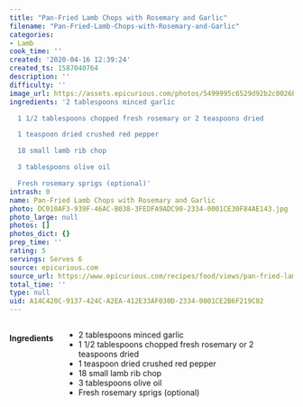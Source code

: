 ```yaml
---
title: "Pan-Fried Lamb Chops with Rosemary and Garlic"
filename: "Pan-Fried-Lamb-Chops-with-Rosemary-and-Garlic"
categories:
- Lamb
cook_time: ''
created: '2020-04-16 12:39:24'
created_ts: 1587040764
description: ''
difficulty: ''
image_url: https://assets.epicurious.com/photos/5499995c6529d92b2c0026bd/2:1/w_1260%2Ch_630/EP_20140828_masters-7_9x4-lpr.jpg
ingredients: '2 tablespoons minced garlic

  1 1/2 tablespoons chopped fresh rosemary or 2 teaspoons dried

  1 teaspoon dried crushed red pepper

  18 small lamb rib chop

  3 tablespoons olive oil

  Fresh rosemary sprigs (optional)'
intrash: 0
name: Pan-Fried Lamb Chops with Rosemary and Garlic
photo: DC010AF3-939F-46AC-B038-3FEDFA9ADC90-2334-0001CE30F84AE143.jpg
photo_large: null
photos: []
photos_dict: {}
prep_time: ''
rating: 5
servings: Serves 6
source: epicurious.com
source_url: https://www.epicurious.com/recipes/food/views/pan-fried-lamb-chops-with-rosemary-and-garlic-3155
total_time: ''
type: null
uid: A14C420C-9137-424C-A2EA-412E33AF030D-2334-0001CE2B6F219C82
---
```

<div class="large-8 medium-7 columns" id="writeup">	</div><!-- #writeup -->
</div><!-- #row-one -->
<div class="row" id="row-two">	<div class="medium-4 small-5 columns"><h4 id="ingredients">Ingredients</h4><div class="box box-ingredients content"><ul>
<li>2 tablespoons minced garlic</li>
<li>1 1/2 tablespoons chopped fresh rosemary or 2 teaspoons dried</li>
<li>1 teaspoon dried crushed red pepper</li>
<li>18 small lamb rib chop</li>
<li>3 tablespoons olive oil</li>
<li>Fresh rosemary sprigs (optional)</li>
</ul>
</div>	</div>	<div class="medium-6 small-7 columns">	</div>